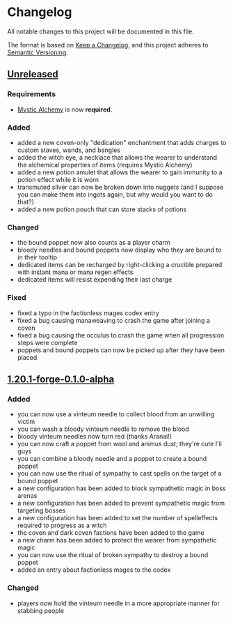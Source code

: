# Changelog

All notable changes to this project will be documented in this file.

The format is based on [Keep a Changelog](https://keepachangelog.com/en/1.1.0/),
and this project adheres to [Semantic Versioning](https://semver.org/spec/v2.0.0.html).

## [Unreleased](https://github.com/SoSly/MNAWitchcraft/tree/1.20.1)
### Requirements
- [Mystic Alchemy](https://www.curseforge.com/minecraft/mc-mods/mystic-alchemy) is now **required**.

### Added
- added a new coven-only "dedication" enchantment that adds charges to custom staves, wands, and bangles
- added the witch eye, a necklace that allows the wearer to understand the alchemical properties of items (requires Mystic Alchemy)
- added a new potion amulet that allows the wearer to gain immunity to a potion effect while it is worn
- transmuted silver can now be broken down into nuggets (and I suppose you can make them into ingots again, but why would you want to do that?)
- added a new potion pouch that can store stacks of potions 

### Changed
- the bound poppet now also counts as a player charm
- bloody needles and bound poppets now display who they are bound to in their tooltip 
- dedicated items can be recharged by right-clicking a crucible prepared with instant mana or mana regen effects
- dedicated items will resist expending their last charge

### Fixed
- fixed a typo in the factionless mages codex entry
- fixed a bug causing manaweaving to crash the game after joining a coven
- fixed a bug causing the occulus to crash the game when all progression steps were complete
- poppets and bound poppets can now be picked up after they have been placed

## [1.20.1-forge-0.1.0-alpha](https://github.com/SoSly/MnAWitchcraft/releases/tag/1.20.1-forge-0.1.0-alpha)
### Added
- you can now use a vinteum needle to collect blood from an unwilling victim
- you can wash a bloody vinteum needle to remove the blood
- bloody vinteum needles now turn red (thanks Aranai!)
- you can now craft a poppet from wool and animus dust; they're cute l'il guys
- you can combine a bloody needle and a poppet to create a bound poppet
- you can now use the ritual of sympathy to cast spells on the target of a bound poppet
- a new configuration has been added to block sympathetic magic in boss arenas
- a new configuration has been added to prevent sympathetic magic from targeting bosses
- a new configuration has been added to set the number of spelleffects required to progress as a witch
- the coven and dark coven factions have been added to the game
- a new charm has been added to protect the wearer from sympathetic magic
- you can now use the ritual of broken sympathy to destroy a bound poppet
- added an entry about factionless mages to the codex

### Changed
- players now hold the vinteum needle in a more appropriate manner for stabbing people
